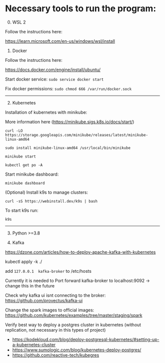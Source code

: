 # Necessary tools to run the program:

0. WSL 2

Follow the instructions here:

https://learn.microsoft.com/en-us/windows/wsl/install

1. Docker

Follow the instructions here:

https://docs.docker.com/engine/install/ubuntu/

Start docker service:
`sudo service docker start`

Fix docker permissions:
`sudo chmod 666 /var/run/docker.sock`

---

2. Kubernetes

Installation of kubernetes with minikube:

More information here (https://minikube.sigs.k8s.io/docs/start/)

`curl -LO https://storage.googleapis.com/minikube/releases/latest/minikube-linux-amd64`

`sudo install minikube-linux-amd64 /usr/local/bin/minikube`

`minikube start`

`kubectl get po -A`

Start minikube dashboard:

`minikube dashboard`

(Optional) Install k9s to manage clusters:

`curl -sS https://webinstall.dev/k9s | bash`

To start k9s run:

`k9s`

---

3. Python >=3.8


4. Kafka

https://dzone.com/articles/how-to-deploy-apache-kafka-with-kubernetes

kubectl apply -k ./


add `127.0.0.1	kafka-broker` to /etc/hosts

Currently it is needed to Port forward kafka-broker to localhost:9092 -> change this in the future

Check why kafka ui isnt connecting to the broker: https://github.com/provectus/kafka-ui

Change the spark images to official images: https://github.com/kubernetes/examples/tree/master/staging/spark

Verify best way to deploy a postgres cluster in kubernetes (without replication, not necessary in this types of project)
- https://kodekloud.com/blog/deploy-postgresql-kubernetes/#setting-up-a-kubernetes-cluster
- https://www.sumologic.com/blog/kubernetes-deploy-postgres/
- https://github.com/reactive-tech/kubegres